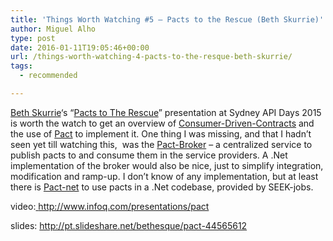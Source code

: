 ```yaml
---
title: 'Things Worth Watching #5 – Pacts to the Rescue (Beth Skurrie)'
author: Miguel Alho
type: post
date: 2016-01-11T19:05:46+00:00
url: /things-worth-watching-4-pacts-to-the-resque-beth-skurrie/
tags:
  - recommended

---
```

<a href="https://github.com/bethesque" target="_blank">Beth Skurrie</a>&#8216;s &#8220;<a href="http://www.infoq.com/presentations/pact" target="_blank">Pacts to The Rescue</a>&#8221; presentation at Sydney API Days 2015 is worth the watch to get an overview of <a href="http://martinfowler.com/articles/consumerDrivenContracts.html" target="_blank">Consumer-Driven-Contracts</a> and the use of <a href="https://github.com/realestate-com-au/pact" target="_blank">Pact</a> to implement it. One thing I was missing, and that I hadn&#8217;t seen yet till watching this,  was the [Pact-Broker][1] &#8211; a centralized service to publish pacts to and consume them in the service providers. A .Net implementation of the broker would also be nice, just to simplify integration, modification and ramp-up. I don&#8217;t know of any implementation, but at least there is <a href="https://github.com/SEEK-Jobs/pact-net" target="_blank">Pact-net</a> to use pacts in a .Net codebase, provided by SEEK-jobs.

video:<a href="http://www.infoq.com/presentations/pact" target="_blank"> http://www.infoq.com/presentations/pact</a>

slides: <a href="http://pt.slideshare.net/bethesque/pact-44565612" target="_blank">http://pt.slideshare.net/bethesque/pact-44565612</a>

 [1]: https://github.com/bethesque/pact_broker